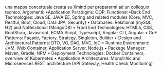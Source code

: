 una mappa concettuale creata su Xmind per prepararmi ad un colloquio tecnico. 
Argomenti: 
•Application Paradigms: OOP, Functional
•Back End Technologies: Java SE, JAVA EE, Spring and related modules (Core, MVC, Restful, Boot, Cloud, Data JPA, Security)
• Databases: Relational (mySQL, H2) and NoRelational (MongoDB) 
• Front End Technologies: HTML5, CSS, BootStrap, Javascript, ECMA Script, Typescript, Angular CLI, Angular 
• GoF Patterns: Façade, Factory, Strategy, Singleton, Builder
• Design and Architectural Patterns: DTO, VO, DAO, MVC, loC
• Runtime Environment: JVM, Web Container, Application Server, Node.js
• Package Manager: Maven, Gradle, NPM
• Deployment Technologies: Docker Containers, overview of Kubernetes
• Application Architectures: Monolithic and Microservices REST architecture (API Gateway, Health Check Monitoring)
